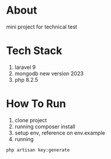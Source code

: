 # About

mini project for technical test

# Tech Stack

1. laravel 9
2. mongodb new version 2023
3. php 8.2.5

# How To Run

1. clone project
2. running composer install
3. setup env, reference on env.example
4. running

```shell
php artisan key:generate
```
